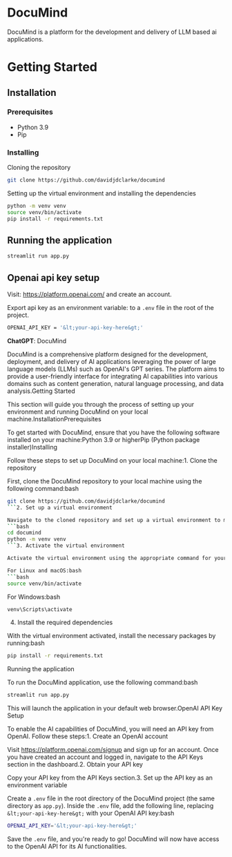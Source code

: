 # DocuMind
DocuMind is a platform for the development and delivery of LLM based ai applications. 

# Getting Started
## Installation
### Prerequisites
- Python 3.9
- Pip

### Installing
Cloning the repository
```bash
git clone https://github.com/davidjdclarke/documind
```

Setting up the virtual environment and installing the dependencies
```bash
python -m venv venv
source venv/bin/activate
pip install -r requirements.txt
```

## Running the application
```bash
streamlit run app.py
```

## Openai api key setup
Visit: https://platform.openai.com/ and create an account.

Export api key as an environment variable: to a `.env` file in the root of the project.
```bash .env
OPENAI_API_KEY = '&lt;your-api-key-here&gt;'
```

**ChatGPT**: DocuMind

DocuMind is a comprehensive platform designed for the development, deployment, and delivery of AI applications leveraging the power of large language models (LLMs) such as OpenAI's GPT series. The platform aims to provide a user-friendly interface for integrating AI capabilities into various domains such as content generation, natural language processing, and data analysis.Getting Started

This section will guide you through the process of setting up your environment and running DocuMind on your local machine.InstallationPrerequisites

To get started with DocuMind, ensure that you have the following software installed on your machine:Python 3.9 or higherPip (Python package installer)Installing

Follow these steps to set up DocuMind on your local machine:1. Clone the repository

First, clone the DocuMind repository to your local machine using the following command:bash
```bash
git clone https://github.com/davidjdclarke/documind
```2. Set up a virtual environment

Navigate to the cloned repository and set up a virtual environment to manage dependencies. This ensures that the required packages don't interfere with your system's global Python installation. Use the following commands:bash
```bash
cd documind
python -m venv venv
```3. Activate the virtual environment

Activate the virtual environment using the appropriate command for your operating system:

For Linux and macOS:bash
```bash
source venv/bin/activate
```

For Windows:bash
```bash
venv\Scripts\activate
```
4. Install the required dependencies

With the virtual environment activated, install the necessary packages by running:bash
```bash
pip install -r requirements.txt
```
Running the application

To run the DocuMind application, use the following command:bash
```bash
streamlit run app.py
```

This will launch the application in your default web browser.OpenAI API Key Setup

To enable the AI capabilities of DocuMind, you will need an API key from OpenAI. Follow these steps:1. Create an OpenAI account

Visit https://platform.openai.com/signup and sign up for an account. Once you have created an account and logged in, navigate to the API Keys section in the dashboard.2. Obtain your API key

Copy your API key from the API Keys section.3. Set up the API key as an environment variable

Create a ```.env``` file in the root directory of the DocuMind project (the same directory as ```app.py```). Inside the ```.env``` file, add the following line, replacing ```&lt;your-api-key-here&gt;``` with your OpenAI API key:bash
```bash
OPENAI_API_KEY='&lt;your-api-key-here&gt;'
```

Save the ```.env``` file, and you're ready to go! DocuMind will now have access to the OpenAI API for its AI functionalities.
